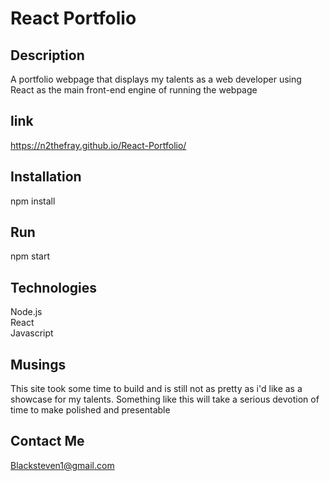 # React Portfolio

## Description
A portfolio webpage that displays my talents as a web developer using React as the main front-end engine of running the webpage

## link
https://n2thefray.github.io/React-Portfolio/



## Installation
npm install

## Run
npm start

## Technologies
Node.js
</br>React
</br>Javascript

## Musings
This site took some time to build and is still not as pretty as i'd like as a showcase for my talents. Something like this will take a serious devotion of time to make polished and presentable

## Contact Me
Blacksteven1@gmail.com
